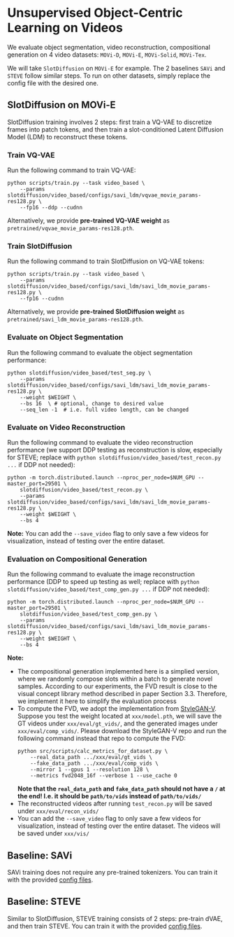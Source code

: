 # Unsupervised Object-Centric Learning on Videos

We evaluate object segmentation, video reconstruction, compositional generation on 4 video datasets: `MOVi-D`, `MOVi-E`, `MOVi-Solid`, `MOVi-Tex`.

We will take `SlotDiffusion` on `MOVi-E` for example.
The 2 baselines `SAVi` and `STEVE` follow similar steps.
To run on other datasets, simply replace the config file with the desired one.

## SlotDiffusion on MOVi-E

SlotDiffusion training involves 2 steps: first train a VQ-VAE to discretize frames into patch tokens, and then train a slot-conditioned Latent Diffusion Model (LDM) to reconstruct these tokens.

### Train VQ-VAE

Run the following command to train VQ-VAE:

```
python scripts/train.py --task video_based \
    --params slotdiffusion/video_based/configs/savi_ldm/vqvae_movie_params-res128.py \
    --fp16 --ddp --cudnn
```

Alternatively, we provide **pre-trained VQ-VAE weight** as `pretrained/vqvae_movie_params-res128.pth`.

### Train SlotDiffusion

Run the following command to train SlotDiffusion on VQ-VAE tokens:

```
python scripts/train.py --task video_based \
    --params slotdiffusion/video_based/configs/savi_ldm/savi_ldm_movie_params-res128.py \
    --fp16 --cudnn
```

Alternatively, we provide **pre-trained SlotDiffusion weight** as `pretrained/savi_ldm_movie_params-res128.pth`.

### Evaluate on Object Segmentation

Run the following command to evaluate the object segmentation performance:

```
python slotdiffusion/video_based/test_seg.py \
    --params slotdiffusion/video_based/configs/savi_ldm/savi_ldm_movie_params-res128.py \
    --weight $WEIGHT \
    --bs 16  \ # optional, change to desired value
    --seq_len -1  # i.e. full video length, can be changed
```

### Evaluate on Video Reconstruction

Run the following command to evaluate the video reconstruction performance (we support DDP testing as reconstruction is slow, especially for STEVE; replace with `python slotdiffusion/video_based/test_recon.py ...` if DDP not needed):

```
python -m torch.distributed.launch --nproc_per_node=$NUM_GPU --master_port=29501 \
    slotdiffusion/video_based/test_recon.py \
    --params slotdiffusion/video_based/configs/savi_ldm/savi_ldm_movie_params-res128.py \
    --weight $WEIGHT \
    --bs 4
```

**Note:** You can add the `--save_video` flag to only save a few videos for visualization, instead of testing over the entire dataset.

### Evaluation on Compositional Generation

Run the following command to evaluate the image reconstruction performance (DDP to speed up testing as well; replace with `python slotdiffusion/video_based/test_comp_gen.py ...` if DDP not needed):

```
python -m torch.distributed.launch --nproc_per_node=$NUM_GPU --master_port=29501 \
    slotdiffusion/video_based/test_comp_gen.py \
    --params slotdiffusion/video_based/configs/savi_ldm/savi_ldm_movie_params-res128.py \
    --weight $WEIGHT \
    --bs 4
```

**Note:**

-   The compositional generation implemented here is a simplied version, where we randomly compose slots within a batch to generate novel samples.
    According to our experiments, the FVD result is close to the visual concept library method described in paper Section 3.3.
    Therefore, we implement it here to simplify the evaluation process
-   To compute the FVD, we adopt the implementation from [StyleGAN-V](https://github.com/universome/stylegan-v).
    Suppose you test the weight located at `xxx/model.pth`, we will save the GT videos under `xxx/eval/gt_vids/`, and the generated images under `xxx/eval/comp_vids/`.
    Please download the StyleGAN-V repo and run the following command instead that repo to compute the FVD:
    ```
    python src/scripts/calc_metrics_for_dataset.py \
        --real_data_path .../xxx/eval/gt_vids \
        --fake_data_path .../xxx/eval/comp_vids \
        --mirror 1 --gpus 1 --resolution 128 \
        --metrics fvd2048_16f --verbose 1 --use_cache 0
    ```
    **Note that the `real_data_path` and `fake_data_path` should not have a `/` at the end! I.e. it should be `path/to/vids` instead of `path/to/vids/`**
-   The reconstructed videos after running `test_recon.py` will be saved under `xxx/eval/recon_vids/`
-   You can add the `--save_video` flag to only save a few videos for visualization, instead of testing over the entire dataset.
    The videos will be saved under `xxx/vis/`

## Baseline: SAVi

SAVi training does not require any pre-trained tokenizers.
You can train it with the provided [config files](../slotdiffusion/video_based/configs/savi/).

## Baseline: STEVE

Similar to SlotDiffusion, STEVE training consists of 2 steps: pre-train dVAE, and then train STEVE.
You can train it with the provided [config files](../slotdiffusion/video_based/configs/steve/).
